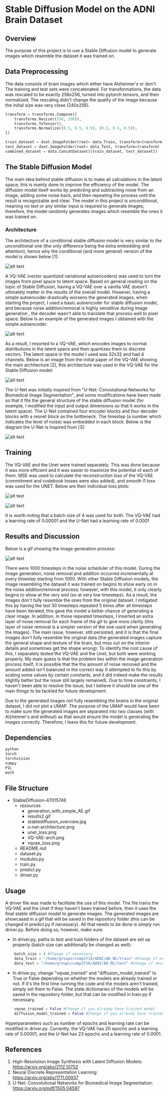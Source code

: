 # Stable Diffusion Model on the ADNI Brain Dataset

## Overview

The purpose of this project is to use a Stable Diffusion model to generate images which resemble the dataset it was trained on.

## Data Preprocessing

The data consists of brain images which either have Alzheimer's or don't. The training and test sets were concatenated. For transformations, the data was rescaled to be exactly 256x256, turned into pytorch tensors, and then normalized. The rescaling didn't change the quality of the image because the initial size was very close (240x256). 

```python
transform = transforms.Compose([
    transforms.Resize((256, 256)),
    transforms.ToTensor(),
    transforms.Normalize((0.5, 0.5, 0.5), (0.5, 0.5, 0.5)),
])

train_dataset = dset.ImageFolder(root= data_Train, transform=transform)
test_dataset = dset.ImageFolder(root= data_Test, transform=transform)
combined_dataset = data.ConcatDataset([train_dataset, test_dataset])
```

## The Stable Diffusion Model

The main idea behind stable diffusion is to make all calculations in the latent space; this is mainly done to improve the efficiency of the model. The diffusion model itself works by predicting and subtracting noise from an image, adding some noise back, and then repeating the process until the result is recognizable and clear. The model in this project is unconditional, meaning no text or any similar input is required to generate images; therefore, the model randomly generates images which resemble the ones it was trained on. 

### Architecture 

The architecture of a conditional stable diffusion model is very similar to the unconditional one (the only difference being the extra embedding and attention), hence why the conditional (and more general) version of the model is shown below [1]: 

![alt text](resources/stablediffusion_overview.jpg)

A VQ-VAE (vector quantized variational autoencoders) was used to turn the images from pixel space to latent space. Based on general reading on the topic of Stable Diffusion, having a VQ-VAE over a vanilla VAE doesn't ultimately matter in the results of the overall model. However, having a simple autoencoder drastically worsens the generated images; when starting the project, I used a basic autoencoder for stable diffusion model, and because noise addition/removal is highly senstitive during image generation , the decoder wasn't able to translate that process well to pixel space. Below is an example of the generated images I obtained with the simple autoencoder:

![alt text](resources/generation_with_simple_AE.gif)


As a result, I resorted to a VQ-VAE, which encodes images to normal distributions in the latent space and then quantizes them to discrete vectors. The latent space in the model I used was 32x32 and had 4 channels. Below is an image from the initial paper of the VQ-VAE showing the main architecture [2], this architecture was used in the VQ-VAE for the Stable Diffusion model:

![alt text](resources/VQ-VAE-arch.png)

The U-Net was initially inspired from "U-Net: Convolutional Networks for Biomedical
Image Segmentation", and some modifications have been made so that it fits the general structure of the stable diffusion model (for example, I modified the input and output dimensions so that it works in the latent space). The U-Net contained four encoder blocks and four decoder blocks with a resnet block as the bottleneck. The timestep (a number which indicates the level of noise) was embedded in each block. Below is the diagram the U-Net is inspired from [3]:

![alt text](resources/u-net-architecture.png)

## Training

The VQ-VAE and the Unet were trained separately. This was done because it was more efficient and it was easier to maximize the potential of each of them. MSE was used to calculate the reconstruction loss of the VQ-VAE (commitment and codebook losses were also added), and smooth l1 loss was used for the UNET. Below are their individual loss plots:

![alt text](resources/vqvae_loss.png)

![alt text](resources/unet_loss.png)

It is worth noting that a batch size of 4 was used for both. The VQ-VAE had a learning rate of 0.00001 and the U-Net had a learning rate of 0.0001

## Results and Discussion

Below is a gif showing the image generation process:

![alt text](resources/results2.gif)

There were 1000 timesteps in the noise scheduler of this model. During the image generation, noise removal and addition occurred incrementally at every timestep starting from 1000. With other Stable Diffusion models, the image resembling the dataset it was trained on begins to show early on in the noise addition/removal process; however, with this model, it only clearly begins to show at the very end (so at very low timesteps). As a result, the images don't fully resemble the ones from the original dataset. I mitigated this by having the last 30 timesteps repeated 5 times after all timesteps have been iterated; this gave the model a better chance of generating a clear image. In addition, in those repeated timesteps, I inserted an extra layer of noise removal for each frame of the gif to give more clarity (this layer of noise removal is a simpler version of the one used when generating the images). The main issue, however, still persisted, and it is that the final images don't fully resemble the original data (the generated images capture the general shape and texture of the brain, but miss out on the interior details and sometimes get the shape wrong). To identify the root cause of this, I separately tested the VQ-VAE and the Unet, but both were working properly. My main guess is that the problem lies within the image generation process itself; it is possible that the the amount of noise removed and the amount added isn't balanced in the correct way (I attempted to fix this by scaling some values by certain constants, and it did indeed make the results slightly better but the issue still largely remained). Due to time constraints, I haven't been able to resolve the issue, but I believe it should be one of the main things to be tackled for future development. 

Due to the generated images not fully resembling the brains in the original dataset, I did not plot a UMAP. The purpose of the UMAP would have been to make sure the generated images are separated into two classes (with Alzheimer's and without) as that would ensure the model is generating the images correctly. Therefore, I leave this for future development. 

## Dependencies


```python
python
torch
torchvision
numpy
PIL
math
```


## File Structure

- StableDiffusion-47015746
  - resources
    - generation_with_simple_AE.gif
    - results2.gif
    - stablediffusion_overview.jpg
    - u-net-architecture.png
    - unet_loss.png
    - VQ-VAE-arch.png
    - vqvae_loss.png
  - README.md
  - dataset.py
  - modules.py
  - train.py
  - predict.py
  - driver.py

## Usage

A driver file was made to facilitate the use of this model. The file trains the VQ-VAE and the Unet if they haven't been trained before, then it uses the final stable diffusion model to generate images. The generated images are showcased in a gif that will be saved in the repository folder (this can be changed in predict.py if necessary). All that needs to be done is simply run driver.py. Before doing so, however, make sure:

- In driver.py, paths to test and train folders of the dataset are set up properly (batch size can additionally be changed as well):

```python
    batch_size = 4 #Change if necessary
    data_train = "/home/groups/comp3710/ADNI/AD_NC/train" #Change if necessary
    data_test = "/home/groups/comp3710/ADNI/AD_NC/test" #Change if necessary
```

- In driver.py, change "vqvae_trained" and "diffusion_model_trained" to True or False depending on whether the models are already trained or not. If it's the first time running the code and the models aren't trained, simply set them to False. The state dictionaries of the models will be saved in the repository folder, but that can be modified in train.py if necessary. 

```python
    vqvae_trained = False #Change if you already have trained model
    diffusion_model_trained = False #Change if you already have trained model
```

Hyperparameters such as number of epochs and learning rate can be modified in driver.py. Currently, the VQ-VAE has 20 epochs and a learning rate of 0.00001, and the U-Net has 23 epochs and a learning rate of 0.0001.

## References

1. High-Resolution Image Synthesis with Latent Diffusion Models: https://arxiv.org/abs/2112.10752
2. Neural Discrete Representation Learning: https://arxiv.org/abs/1711.00937
3. U-Net: Convolutional Networks for Biomedical
Image Segmentation: https://arxiv.org/pdf/1505.04597

